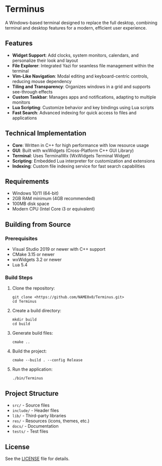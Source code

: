 # Terminus

A Windows-based terminal designed to replace the full desktop, combining terminal and desktop features for a modern, efficient user experience.

## Features

- **Widget Support**: Add clocks, system monitors, calendars, and personalize their look and layout
- **File Explorer**: Integrated Yazi for seamless file management within the terminal
- **Vim-Like Navigation**: Modal editing and keyboard-centric controls, reducing mouse dependency
- **Tiling and Transparency**: Organizes windows in a grid and supports see-through effects
- **Custom Taskbar**: Manages apps and notifications, adapting to multiple monitors
- **Lua Scripting**: Customize behavior and key bindings using Lua scripts
- **Fast Search**: Advanced indexing for quick access to files and applications

## Technical Implementation

- **Core**: Written in C++ for high performance with low resource usage
- **GUI**: Built with wxWidgets (Cross-Platform C++ GUI Library)
- **Terminal**: Uses TerminalWx (WxWidgets Terminal Widget)
- **Scripting**: Embedded Lua interpreter for customization and extensions
- **Indexing**: Custom file indexing service for fast search capabilities

## Requirements

- Windows 10/11 (64-bit)
- 2GB RAM minimum (4GB recommended)
- 100MB disk space
- Modern CPU (Intel Core i3 or equivalent)

## Building from Source

### Prerequisites

- Visual Studio 2019 or newer with C++ support
- CMake 3.15 or newer
- wxWidgets 3.2 or newer
- Lua 5.4

### Build Steps

1. Clone the repository:

   ```batch
   git clone <https://github.com/NAME0x0/Terminus.git>
   cd Terminus
   ```

2. Create a build directory:

   ```batch
   mkdir build
   cd build
   ```

3. Generate build files:

   ```batch
   cmake ..
   ```

4. Build the project:

   ```batch
   cmake --build . --config Release
   ```

5. Run the application:

   ```batch
   ./bin/Terminus
   ```

## Project Structure

- `src/` - Source files
- `include/` - Header files
- `lib/` - Third-party libraries
- `res/` - Resources (icons, themes, etc.)
- `docs/` - Documentation
- `tests/` - Test files

## License

See the [LICENSE](LICENSE) file for details.
